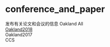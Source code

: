 # conference_and_paper
发布有关论文和会议的信息
Oakland All  
  [Oakland2018](Okaland2018)  
  Oakland2017  
CCS  

